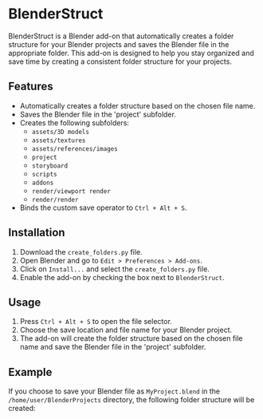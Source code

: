 # BlenderStruct

BlenderStruct is a Blender add-on that automatically creates a folder structure for your Blender projects and saves the Blender file in the appropriate folder. This add-on is designed to help you stay organized and save time by creating a consistent folder structure for your projects.

## Features

- Automatically creates a folder structure based on the chosen file name.
- Saves the Blender file in the 'project' subfolder.
- Creates the following subfolders:
  - `assets/3D models`
  - `assets/textures`
  - `assets/references/images`
  - `project`
  - `storyboard`
  - `scripts`
  - `addons`
  - `render/viewport render`
  - `render/render`
- Binds the custom save operator to `Ctrl + Alt + S`.

## Installation

1. Download the `create_folders.py` file.
2. Open Blender and go to `Edit > Preferences > Add-ons`.
3. Click on `Install...` and select the `create_folders.py` file.
4. Enable the add-on by checking the box next to `BlenderStruct`.

## Usage

1. Press `Ctrl + Alt + S` to open the file selector.
2. Choose the save location and file name for your Blender project.
3. The add-on will create the folder structure based on the chosen file name and save the Blender file in the 'project' subfolder.

## Example

If you choose to save your Blender file as `MyProject.blend` in the `/home/user/BlenderProjects` directory, the following folder structure will be created:
